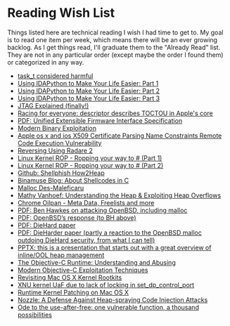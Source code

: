 # Reading Wish List #

Things listed here are technical reading I wish I had time to get to. My goal is to read one item per week, which means there will be an ever growing backlog. As I get things read, I'll graduate them to the "Already Read" list. They are not in any particular order (except maybe the order I found them) or categorized in any way.

- [task_t considered harmful](https://googleprojectzero.blogspot.com/2016/10/taskt-considered-harmful.html)
- [Using IDAPython to Make Your Life Easier: Part 1](http://researchcenter.paloaltonetworks.com/2015/12/using-idapython-to-make-your-life-easier-part-1/)
- [Using IDAPython to Make Your Life Easier: Part 2](http://researchcenter.paloaltonetworks.com/2015/12/using-idapython-to-make-your-life-easier-part-2/)
- [Using IDAPython to Make Your Life Easier: Part 3](http://researchcenter.paloaltonetworks.com/2016/01/using-idapython-to-make-your-life-easier-part-3/)
- [JTAG Explained (finally!)](http://blog.senr.io/blog/jtag-explained)
- [Racing for everyone: descriptor describes TOCTOU in Apple's core](http://keenlab.tencent.com/en/2017/01/09/Racing-for-everyone-descriptor-describes-TOCTOU-in-Apple-s-core/)
- [PDF: Unified Extensible Firmware Interface Specification](http://www.uefi.org/sites/default/files/resources/UEFI%20Spec%202_6.pdf)
- [Modern Binary Exploitation](http://security.cs.rpi.edu/courses/binexp-spring2015/)
- [Apple os x and ios X509 Certificate Parsing Name Constraints Remote Code Execution Vulnerability](http://www.talosintelligence.com/reports/TALOS-2017-0296/)
- [Reversing Using Radare 2](https://0x6d696368.blogspot.com/2016/10/rever-using-radare2.html)
- [Linux Kernel ROP - Ropping your way to # (Part 1)](https://www.trustwave.com/Resources/SpiderLabs-Blog/Linux-Kernel-ROP---Ropping-your-way-to---(Part-1)/)
- [Linux Kernel ROP - Ropping your way to # (Part 2)](https://www.trustwave.com/Resources/SpiderLabs-Blog/Linux-Kernel-ROP---Ropping-your-way-to---(Part-2)/)
- [Github: Shellphish How2Heap](https://github.com/shellphish/how2heap)
- [Binamuse Blog: About Shellcodes in C](http://blog.binamuse.com/2013/01/about-shellcodes-in-c.html)
- [Malloc Des-Maleficaru](http://phrack.org/issues/66/10.html)
- [Mathy Vanhoef: Understanding the Heap & Exploiting Heap Overflows ](http://www.mathyvanhoef.com/2013/02/understanding-heap-exploiting-heap.html)
- [Chrome Oilpan - Meta Data, Freelists and more](http://struct.github.io/oilpan_metadata.html)
- [PDF: Ben Hawkes on attacking OpenBSD, including malloc](http://inertiawar.com/openbsd/hawkes_openbsd.pdf)
- [PDF: OpenBSD’s response (to BH above)](https://www.openbsd.org/papers/eurobsdcon2009/otto-malloc.pdf)
- [PDF: DieHard paper](https://people.cs.umass.edu/~emery/pubs/05-65.pdf)
- [PDF: DieHarder paper (partly a reaction to the OpenBSD malloc outdoing DieHard security, from what I can tell)](https://people.cs.umass.edu/~emery/pubs/ccs03-novark.pdf)
- [PPTX: this is a presentation that starts out with a great overview of inline/OOL heap management](https://www.google.com/url?sa=t&rct=j&q=&esrc=s&source=web&cd=4&cad=rja&uact=8&ved=0ahUKEwiJq8_p95zTAhXIrVQKHYJrBFAQFgg4MAM&url=http%3A%2F%2Fmoflow.org%2FPresentations%2F200705%2520Toorcon%2520-%2520Memory%2520Allocator%2520Attack%2520and%2520Defense%2Frichardj%2520-%2520Memory%2520Allocator%2520Attack%2520and%2520Defense.pptx&usg=AFQjCNGsbToYzjskvsljzODWnrUhdmPQ0Q&sig2=cj71j6jSCXtQXOqCSPPzjA&bvm=bv.152180690,d.cGw)
- [The Objective-C Runtime:  Understanding and Abusing](http://phrack.org/issues/66/4.html#article)
- [Modern Objective-C Exploitation Techniques](http://phrack.org/issues/69/9.html#article)
- [Revisiting Mac OS X Kernel Rootkits](http://phrack.org/issues/69/7.html#article)
- [XNU kernel UaF due to lack of locking in set_dp_control_port](https://bugs.chromium.org/p/project-zero/issues/detail?id=965#c10)
- [Runtime Kernel Patching on Mac OS X](https://defcon.org/images/defcon-17/dc-17-presentations/defcon-17-bosse_eriksson-kernel_patching_on_osx.pdf)
- [Nozzle: A Defense Against Heap-spraying Code Injection Attacks](https://www.microsoft.com/en-us/research/publication/nozzle-a-defense-against-heap-spraying-code-injection-attacks/)
- [Ode to the use-after-free: one vulnerable function, a thousand possibilities](https://scarybeastsecurity.blogspot.com/2017/05/ode-to-use-after-free-one-vulnerable.html)
